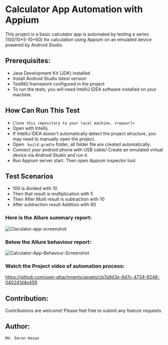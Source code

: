 # Calculator App Automation with Appium
This project is a basic calculator app is automated by testing a series (100/10*5-10+60) for calculation using Appium on an emulated device powered by Android Studio.

## Prerequisites:
- Java Development Kit (JDK) installed
- Install Android Studio latest version
- TestNG framework configured in the project
- To run the tests, you will need IntelliJ IDEA software installed on your machine.
## How Can Run This Test
- ``Clone this repository to your local machine. <repourl>``
- Open with Intellij.
- If IntelliJ IDEA doesn't automatically detect the project structure, you may need to manually open the project.
- Open ``  build.gradle `` folder, all folder file are created automatically.
- Connect your android phone with USB cable/ Create an emulated virtual device via Android Studio and run it.
- Run Appium server start. Then open Appium inspector tool.

  
## Test Scenarios
- 100 is divided with 10
- Then that result is multiplication with 5
- Then After Multi result is subtraction with 10
- After subtraction result Addition with 60


### Here is the Allure summary report:
![Claculator-app-screenshot](https://github.com/user-attachments/assets/98e31f1d-b6cc-4acc-a20e-d021efc48519)

### Below the Allure behaviour report:
![Calculator-App-Behavour-Screenshot](https://github.com/user-attachments/assets/73038f7e-af33-476d-a899-96a249617730)

### Watch the Project video of automation process:

https://github.com/user-attachments/assets/cb7a9d3e-6d7c-4734-8248-040241d4e459

## Contribution:
Contributions are welcome! Please feel free to submit any feature requests.

## Author:
``Md. Emran Hasan``
